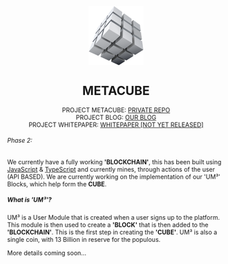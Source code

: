 <p align="center" width="100%">
    <img width="25%" src="src/web/assets/images/metacube_block.png"> 
</p>

<h1 align="center" width="100%">METACUBE</h1>

<p align="center" width="100%">
    PROJECT METACUBE: <a href="https://github.com/MetaTHC/metacube">PRIVATE REPO</a><br>
    PROJECT BLOG: <a href="https://blog.metacubic.org">OUR BLOG</a><br>
    PROJECT WHITEPAPER: <a href="https://metacubic.org/whitepaper">WHITEPAPER [NOT YET RELEASED]</a>
</p>

###### Phase 2:
We currently have a fully working **'BLOCKCHAIN'**, this has been built using [JavaScript]() & [TypeScript]() and currently mines, through
actions of the user (API BASED). We are currently working on the implementation of our 'UM³' Blocks, which help form the **CUBE**.

##### What is 'UM³'?
UM³ is a User Module that is created when a user signs up to the platform. This module is then used to create a **'BLOCK'** that is
then added to the **'BLOCKCHAIN'**. This is the first step in creating the **'CUBE'**. UM³ is also a single coin, with 13 Billion in reserve for the populous.

More details coming soon...
